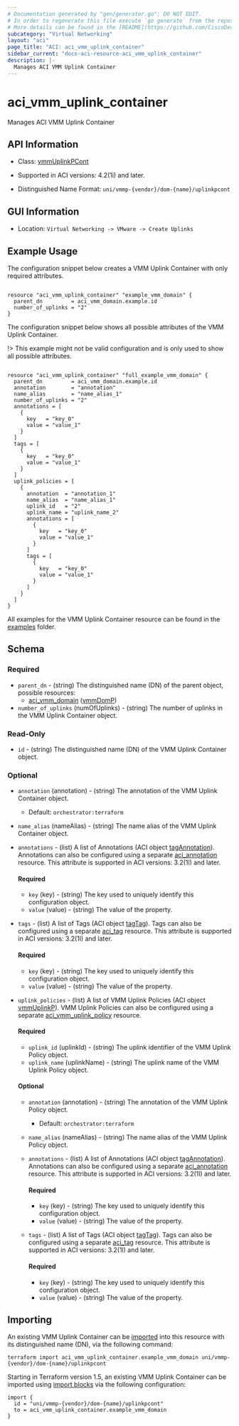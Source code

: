 ```yaml
---
# Documentation generated by "gen/generator.go"; DO NOT EDIT.
# In order to regenerate this file execute `go generate` from the repository root.
# More details can be found in the [README](https://github.com/CiscoDevNet/terraform-provider-aci/blob/master/README.md).
subcategory: "Virtual Networking"
layout: "aci"
page_title: "ACI: aci_vmm_uplink_container"
sidebar_current: "docs-aci-resource-aci_vmm_uplink_container"
description: |-
  Manages ACI VMM Uplink Container
---
```


# aci_vmm_uplink_container #

Manages ACI VMM Uplink Container



## API Information ##

* Class: [vmmUplinkPCont](https://pubhub.devnetcloud.com/media/model-doc-latest/docs/app/index.html#/objects/vmmUplinkPCont/overview)

* Supported in ACI versions: 4.2(1i) and later.

* Distinguished Name Format: `uni/vmmp-{vendor}/dom-{name}/uplinkpcont`

## GUI Information ##

* Location: `Virtual Networking -> VMware -> Create Uplinks`

## Example Usage ##

The configuration snippet below creates a VMM Uplink Container with only required attributes.

```hcl

resource "aci_vmm_uplink_container" "example_vmm_domain" {
  parent_dn         = aci_vmm_domain.example.id
  number_of_uplinks = "2"
}

```
The configuration snippet below shows all possible attributes of the VMM Uplink Container.

!> This example might not be valid configuration and is only used to show all possible attributes.

```hcl

resource "aci_vmm_uplink_container" "full_example_vmm_domain" {
  parent_dn         = aci_vmm_domain.example.id
  annotation        = "annotation"
  name_alias        = "name_alias_1"
  number_of_uplinks = "2"
  annotations = [
    {
      key   = "key_0"
      value = "value_1"
    }
  ]
  tags = [
    {
      key   = "key_0"
      value = "value_1"
    }
  ]
  uplink_policies = [
    {
      annotation  = "annotation_1"
      name_alias  = "name_alias_1"
      uplink_id   = "2"
      uplink_name = "uplink_name_2"
      annotations = [
        {
          key   = "key_0"
          value = "value_1"
        }
      ]
      tags = [
        {
          key   = "key_0"
          value = "value_1"
        }
      ]
    }
  ]
}

```

All examples for the VMM Uplink Container resource can be found in the [examples](https://github.com/CiscoDevNet/terraform-provider-aci/tree/master/examples/resources/aci_vmm_uplink_container) folder.

## Schema ##

### Required ###

* `parent_dn` - (string) The distinguished name (DN) of the parent object, possible resources:
  - [aci_vmm_domain](https://registry.terraform.io/providers/CiscoDevNet/aci/latest/docs/resources/vmm_domain) ([vmmDomP](https://pubhub.devnetcloud.com/media/model-doc-latest/docs/app/index.html#/objects/vmmDomP/overview))
* `number_of_uplinks` (numOfUplinks) - (string) The number of uplinks in the VMM Uplink Container object.

### Read-Only ###

* `id` - (string) The distinguished name (DN) of the VMM Uplink Container object.

### Optional ###

* `annotation` (annotation) - (string) The annotation of the VMM Uplink Container object.
  - Default: `orchestrator:terraform`
* `name_alias` (nameAlias) - (string) The name alias of the VMM Uplink Container object.
* `annotations` - (list) A list of Annotations (ACI object [tagAnnotation](https://pubhub.devnetcloud.com/media/model-doc-latest/docs/app/index.html#/objects/tagAnnotation/overview)). Annotations can also be configured using a separate [aci_annotation](https://registry.terraform.io/providers/CiscoDevNet/aci/latest/docs/resources/annotation) resource. This attribute is supported in ACI versions: 3.2(1l) and later.
  #### Required ####
  
    * `key` (key) - (string) The key used to uniquely identify this configuration object.
    * `value` (value) - (string) The value of the property.
* `tags` - (list) A list of Tags (ACI object [tagTag](https://pubhub.devnetcloud.com/media/model-doc-latest/docs/app/index.html#/objects/tagTag/overview)). Tags can also be configured using a separate [aci_tag](https://registry.terraform.io/providers/CiscoDevNet/aci/latest/docs/resources/tag) resource. This attribute is supported in ACI versions: 3.2(1l) and later.
  #### Required ####
  
    * `key` (key) - (string) The key used to uniquely identify this configuration object.
    * `value` (value) - (string) The value of the property.
* `uplink_policies` - (list) A list of VMM Uplink Policies (ACI object [vmmUplinkP](https://pubhub.devnetcloud.com/media/model-doc-latest/docs/app/index.html#/objects/vmmUplinkP/overview)). VMM Uplink Policies can also be configured using a separate [aci_vmm_uplink_policy](https://registry.terraform.io/providers/CiscoDevNet/aci/latest/docs/resources/vmm_uplink_policy) resource.
  #### Required ####
  
    * `uplink_id` (uplinkId) - (string) The uplink identifier of the VMM Uplink Policy object.
    * `uplink_name` (uplinkName) - (string) The uplink name of the VMM Uplink Policy object.
  #### Optional ####
    
    * `annotation` (annotation) - (string) The annotation of the VMM Uplink Policy object.
      - Default: `orchestrator:terraform`
    * `name_alias` (nameAlias) - (string) The name alias of the VMM Uplink Policy object.
    * `annotations` - (list) A list of Annotations (ACI object [tagAnnotation](https://pubhub.devnetcloud.com/media/model-doc-latest/docs/app/index.html#/objects/tagAnnotation/overview)). Annotations can also be configured using a separate [aci_annotation](https://registry.terraform.io/providers/CiscoDevNet/aci/latest/docs/resources/annotation) resource. This attribute is supported in ACI versions: 3.2(1l) and later.
      #### Required ####
  
        * `key` (key) - (string) The key used to uniquely identify this configuration object.
        * `value` (value) - (string) The value of the property.
    * `tags` - (list) A list of Tags (ACI object [tagTag](https://pubhub.devnetcloud.com/media/model-doc-latest/docs/app/index.html#/objects/tagTag/overview)). Tags can also be configured using a separate [aci_tag](https://registry.terraform.io/providers/CiscoDevNet/aci/latest/docs/resources/tag) resource. This attribute is supported in ACI versions: 3.2(1l) and later.
      #### Required ####
  
        * `key` (key) - (string) The key used to uniquely identify this configuration object.
        * `value` (value) - (string) The value of the property.

## Importing

An existing VMM Uplink Container can be [imported](https://www.terraform.io/docs/import/index.html) into this resource with its distinguished name (DN), via the following command:

```
terraform import aci_vmm_uplink_container.example_vmm_domain uni/vmmp-{vendor}/dom-{name}/uplinkpcont
```

Starting in Terraform version 1.5, an existing VMM Uplink Container can be imported
using [import blocks](https://developer.hashicorp.com/terraform/language/import) via the following configuration:

```
import {
  id = "uni/vmmp-{vendor}/dom-{name}/uplinkpcont"
  to = aci_vmm_uplink_container.example_vmm_domain
}
```
